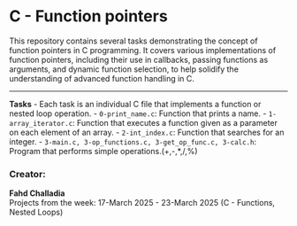 # C - Function pointers

This repository contains several tasks demonstrating the concept of function pointers in C programming. It covers various implementations of function pointers, including their use in callbacks, passing functions as arguments, and dynamic function selection, to help solidify the understanding of advanced function handling in C.

---

**Tasks** - Each task is an individual C file that implements a function or nested loop operation.
    - `0-print_name.c`: 
      Function that prints a name.
    - `1-array_iterator.c`: 
      Function that executes a function given as a parameter on each element of an array.
    - `2-int_index.c`: 
      Function that searches for an integer.
    - `3-main.c, 3-op_functions.c, 3-get_op_func.c, 3-calc.h`: 
      Program that performs simple operations.(+,-,*,/,%)

### Creator:

**Fahd Challadia**  
Projects from the week: 17-March 2025 - 23-March 2025 (C - Functions, Nested Loops)
